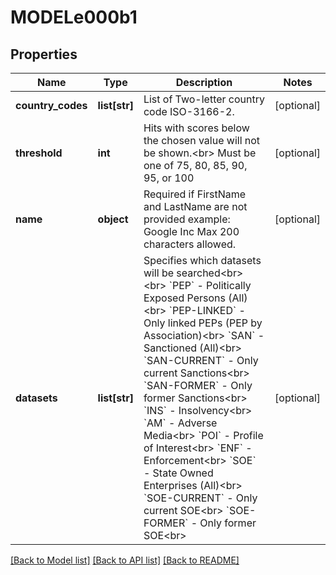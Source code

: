 # MODELe000b1

## Properties
Name | Type | Description | Notes
------------ | ------------- | ------------- | -------------
**country_codes** | **list[str]** | List of Two-letter country code ISO-3166-2. | [optional] 
**threshold** | **int** | Hits with scores below the chosen value will not be shown.&lt;br&gt; Must be one of 75, 80, 85, 90, 95, or 100 | [optional] 
**name** | **object** | Required if FirstName and LastName are not provided example: Google Inc Max 200 characters allowed. | [optional] 
**datasets** | **list[str]** | Specifies which datasets will be searched&lt;br&gt;&lt;br&gt; &#x60;PEP&#x60; - Politically Exposed Persons (All)&lt;br&gt; &#x60;PEP-LINKED&#x60; - Only linked PEPs (PEP by Association)&lt;br&gt; &#x60;SAN&#x60; - Sanctioned (All)&lt;br&gt; &#x60;SAN-CURRENT&#x60; - Only current Sanctions&lt;br&gt; &#x60;SAN-FORMER&#x60; - Only former Sanctions&lt;br&gt; &#x60;INS&#x60; - Insolvency&lt;br&gt; &#x60;AM&#x60; - Adverse Media&lt;br&gt; &#x60;POI&#x60; - Profile of Interest&lt;br&gt; &#x60;ENF&#x60; - Enforcement&lt;br&gt; &#x60;SOE&#x60; - State Owned Enterprises (All)&lt;br&gt; &#x60;SOE-CURRENT&#x60; - Only current SOE&lt;br&gt; &#x60;SOE-FORMER&#x60; - Only former SOE&lt;br&gt; | [optional] 

[[Back to Model list]](../README.md#documentation-for-models) [[Back to API list]](../README.md#documentation-for-api-endpoints) [[Back to README]](../README.md)

